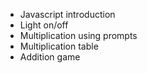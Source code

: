 * Javascript introduction
* Light on/off
* Multiplication using prompts
* Multiplication table
* Addition game